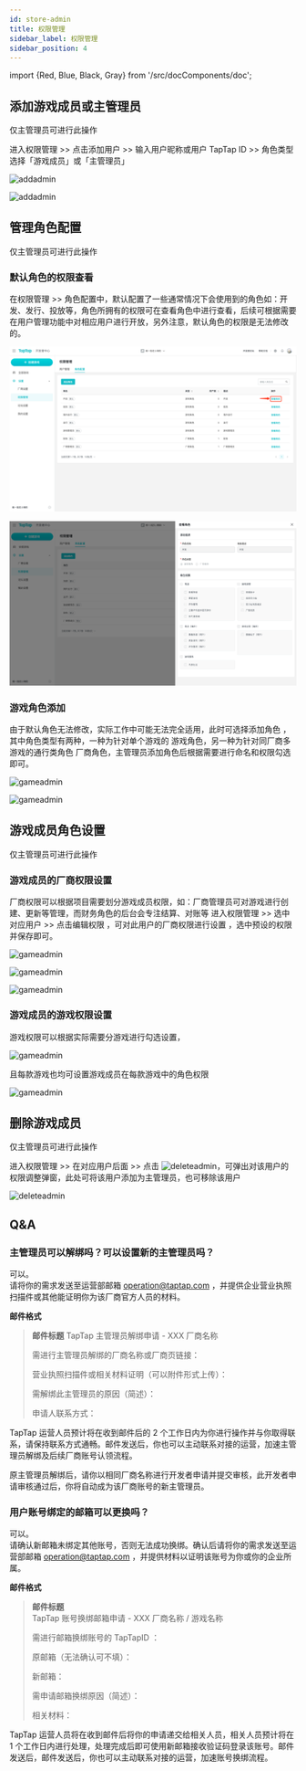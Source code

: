 ```yaml
---
id: store-admin
title: 权限管理
sidebar_label: 权限管理
sidebar_position: 4
---
```


import {Red, Blue, Black, Gray} from '/src/docComponents/doc';

## 添加游戏成员或主管理员

仅主管理员可进行此操作

进入<Blue>权限管理</Blue> >> 点击<Blue>添加用户</Blue> >> 输入用户昵称或用户 TapTap ID >> 角色类型选择「游戏成员」或「主管理员」

![addadmin](https://img.tapimg.com/market/images/8740a095dfa629333b54b69ef3208d6c.png)

![addadmin](https://img.tapimg.com/market/images/cb26707a3583baa4c87ce85376b13dac.png)

## 管理角色配置

仅主管理员可进行此操作

### 默认角色的权限查看

在<Blue>权限管理</Blue> >> <Blue>角色配置</Blue>中，默认配置了一些通常情况下会使用到的角色如：开发、发行、投放等，<Blue>角色</Blue>所拥有的权限可在<Blue>查看角色</Blue>中进行查看，后续可根据需要在<Blue>用户管理</Blue>功能中对相应用户进行开放，另外注意，默认角色的权限是无法修改的。

![gameadmin](/img/a08674151cb066ee2866a9e482d983bb.png)

![gameadmin](/img/3caca6221805097762bf8f82a1c59e90.png)

### 游戏角色添加

由于默认角色无法修改，实际工作中可能无法完全适用，此时可选择<Blue>添加角色</Blue> ，其中角色类型有两种，一种为针对单个游戏的 <Blue>游戏角色</Blue>，另一种为针对同厂商多游戏的通行类角色 <Blue>厂商角色</Blue>，主管理员添加角色后根据需要进行命名和权限勾选即可。

![gameadmin](https://img.tapimg.com/market/images/59abef3579a3ee897c9fb8bb653c6d9e.png)

![gameadmin](https://img.tapimg.com/market/images/3f9924fd4c07d2c6b07bbcccaad89ae1.png)

## 游戏成员角色设置

仅主管理员可进行此操作

### 游戏成员的厂商权限设置

厂商权限可以根据项目需要划分游戏成员权限，如：厂商管理员可对游戏进行创建、更新等管理，而财务角色的后台会专注结算、对账等
进入<Blue>权限管理</Blue> >> 选中对应用户 >> 点击<Blue>编辑权限</Blue> ，可对此用户的厂商权限进行设置 ，选中预设的权限并保存即可。

![gameadmin](https://img.tapimg.com/market/images/fd1afa18eab4de7408c822c3139e8da6.png)

![gameadmin](https://img.tapimg.com/market/images/3f9924fd4c07d2c6b07bbcccaad89ae1.png)

![gameadmin](https://img.tapimg.com/market/images/51e5dbf831339c52cf19804e6f65d7f8.png)

### 游戏成员的游戏权限设置

游戏权限可以根据实际需要分游戏进行勾选设置，

![gameadmin](https://img.tapimg.com/market/images/1a6f9539de14725bd890683c0f284907.png)

且每款游戏也均可设置游戏成员在每款游戏中的角色权限

![gameadmin](https://img.tapimg.com/market/images/b786c96642e9c580ba9aee56cb70d305.png)

## 删除游戏成员

仅主管理员可进行此操作

进入<Blue>权限管理</Blue> >> 在对应用户后面 >> 点击 ![deleteadmin](https://img.tapimg.com/market/images/2e5c836549d866d6d44036d158095cbb.png)，可弹出对该用户的权限调整弹窗，此处可将该用户添加为主管理员，也可移除该用户

![deleteadmin](https://img.tapimg.com/market/images/7bdc953c043659f68a1045d5435786ec.png)

## Q&A

### 主管理员可以解绑吗？可以设置新的主管理员吗？

可以。  
请将你的需求发送至运营部邮箱 [operation@taptap.com](mailto:operation@taptap.com) ，并提供企业营业执照扫描件或其他能证明你为该厂商官方人员的材料。

**邮件格式**

> **邮件标题**
> TapTap 主管理员解绑申请 - XXX 厂商名称
>
> 需进行主管理员解绑的厂商名称或厂商页链接：
>
> 营业执照扫描件或相关材料证明<Gray>（可以附件形式上传）</Gray>：
>
> 需解绑此主管理员的原因<Gray>（简述）</Gray>：
>
> 申请人联系方式：

TapTap 运营人员预计将在收到邮件后的 2 个工作日内为你进行操作并与你取得联系，请保持联系方式通畅。邮件发送后，你也可以主动联系对接的运营，加速主管理员解绑及后续厂商账号认领流程。

原主管理员解绑后，请你以相同厂商名称进行开发者申请并提交审核，此开发者申请审核通过后，你将自动成为该厂商账号的新主管理员。

### 用户账号绑定的邮箱可以更换吗？

可以。  
请确认新邮箱未绑定其他账号，否则无法成功换绑。确认后请将你的需求发送至运营部邮箱 [operation@taptap.com](mailto:operation@taptap.com) ，并提供材料以证明该账号为你或你的企业所属。

**邮件格式**

> **邮件标题**  
> TapTap 账号换绑邮箱申请 - XXX 厂商名称 / 游戏名称
>
> 需进行邮箱换绑账号的 TapTapID ：
>
> 原邮箱<Gray>（无法确认可不填）</Gray>：
>
> 新邮箱：
>
> 需申请邮箱换绑原因<Gray>（简述）</Gray>：
>
> 相关材料：

TapTap 运营人员将在收到邮件后将你的申请递交给相关人员，相关人员预计将在 1 个工作日内进行处理，处理完成后即可使用新邮箱接收验证码登录该账号。邮件发送后，邮件发送后，你也可以主动联系对接的运营，加速账号换绑流程。
